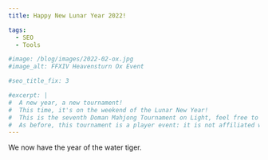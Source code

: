 ```yaml
---
title: Happy New Lunar Year 2022!

tags:
  - SEO
  - Tools

#image: /blog/images/2022-02-ox.jpg
#image_alt: FFXIV Heavensturn Ox Event

#seo_title_fix: 3

#excerpt: |
#  A new year, a new tournament!
#  This time, it's on the weekend of the Lunar New Year!
#  This is the seventh Doman Mahjong Tournament on Light, feel free to make an alt to join.
#  As before, this tournament is a player event: it is not affiliated with FFXIV etc.
---
```

We now have the year of the water tiger.